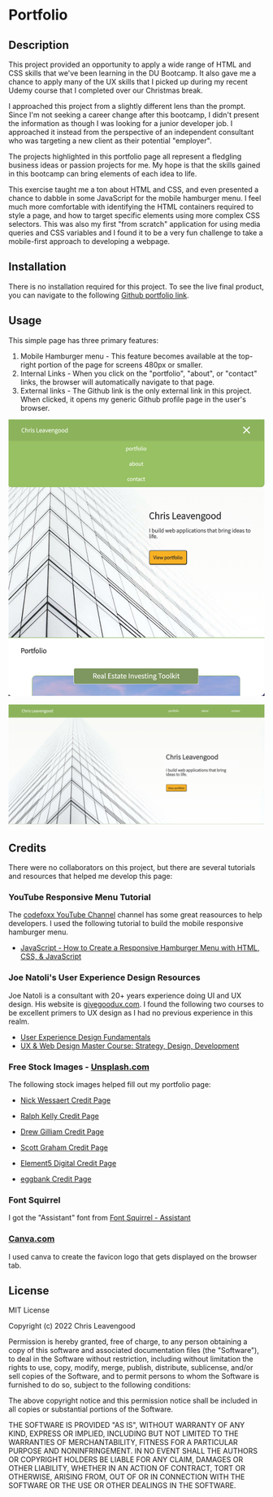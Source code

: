 # Portfolio

## Description
This project provided an opportunity to apply a wide range of HTML and CSS skills that we've been learning in the DU Bootcamp. It also gave me a chance to apply many of the UX skills that I picked up during my recent Udemy course that I completed over our Christmas break.

I approached this project from a slightly different lens than the prompt. Since I'm not seeking a career change after this bootcamp, I didn't present the information as though I was looking for a junior developer job. I approached it instead from the perspective of an independent consultant who was targeting a new client as their potential "employer".

The projects highlighted in this portfolio page all represent a fledgling business ideas or passion projects for me. My hope is that the skills gained in this bootcamp can bring elements of each idea to life.

This exercise taught me a ton about HTML and CSS, and even presented a chance to dabble in some JavaScript for the mobile hamburger menu. I feel much more comfortable with identifying the HTML containers required to style a page, and how to target specific elements using more complex CSS selectors. This was also my first "from scratch" application for using media queries and CSS variables and I found it to be a very fun challenge to take a mobile-first approach to developing a webpage.

## Installation
There is no installation required for this project. To see the live final product, you can navigate to the following [Github portfolio link](https://cleave13.github.io/portfolio/ "portfolio link").

## Usage
This simple page has three primary features:
1. Mobile Hamburger menu - This feature becomes available at the top-right portion of the page for screens 480px or smaller.
2. Internal Links - When you click on the "portfolio", "about", or "contact" links, the browser will automatically navigate to that page.
3. External links - The Github link is the only external link in this project. When clicked, it opens my generic Github profile page in the user's browser.

![Mobile Menu](./assets/images/mobile-menu.png)

![Full Screen Menu](./assets/images/full-screen-menu.png)

## Credits

There were no collaborators on this project, but there are several tutorials and resources that helped me develop this page:

### YouTube Responsive Menu Tutorial
The [codefoxx YouTube Channel](https://www.youtube.com/channel/UCvi0rWTSkJkrunfhXH0tYuA "codefoxx YouTube Channel") channel has some great reasources to help developers. I used the following tutorial to build the mobile responsive hamburger menu.
- [JavaScript - How to Create a Responsive Hamburger Menu with HTML, CSS, & JavaScript](https://www.youtube.com/watch?app=desktop&v=flItyHiDm7E "JavaScript - How to Create a Responsive Hamburger Menu with HTML, CSS, & JavaScript")

### Joe Natoli's User Experience Design Resources
Joe Natoli is a consultant with 20+ years experience doing UI and UX design. His website is [givegoodux.com](https://givegoodux.com/user-experience-design-fundamentals/ "givegoodux.com"). I found the following two courses to be excellent primers to UX design as I had no previous experience in this realm.

- [User Experience Design Fundamentals](https://www.udemy.com/course/user-experience-design-fundamentals/ "User Experience Design Fundamentals")
- [UX & Web Design Master Course: Strategy, Design, Development](https://www.udemy.com/course/ux-web-design-master-course-strategy-design-development/ "UX & Web Design Master Course: Strategy, Design, Development")

### Free Stock Images - [Unsplash.com](https://unsplash.com/?utm_source=unsplash&utm_medium=referral&utm_content=creditCopyText "Unsplash.com")
The following stock images helped fill out my portfolio page:

- [Nick Wessaert Credit Page](https://unsplash.com/@fusebrussels?utm_source=unsplash&utm_medium=referral&utm_content=creditCopyText "Bottom view of glass building photo - Nick Wessaert")

- [Ralph Kelly Credit Page](https://unsplash.com/@ralphkelly?utm_source=unsplash&utm_medium=referral&utm_content=creditCopyText "2 Storey House with Sky - Ralph Kelly")

- [Drew Gilliam Credit Page](https://unsplash.com/@drewgilliam?utm_source=unsplash&utm_medium=referral&utm_content=creditCopyText "Kid swimming - Drew Gilliam")

- [Scott Graham Credit Page](https://unsplash.com/@homajob?utm_source=unsplash&utm_medium=referral&utm_content=creditCopyText "Resume writing - Scott Graham")

- [Element5 Digital Credit Page](https://unsplash.com/@element5digital?utm_source=unsplash&utm_medium=referral&utm_content=creditCopyText "Children's Books - Element5 Digital")

- [eggbank Credit Page](https://unsplash.com/@eggbank?utm_source=unsplash&utm_medium=referral&utm_content=creditCopyText "Lemons - eggbank")

### Font Squirrel
I got the "Assistant" font from [Font Squirrel - Assistant](https://www.fontsquirrel.com/fonts/assistant "https://www.fontsquirrel.com/fonts/assistant")

### [Canva.com](canva.com "canva.com")
I used canva to create the favicon logo that gets displayed on the browser tab.

## License

MIT License

Copyright (c) 2022 Chris Leavengood

Permission is hereby granted, free of charge, to any person obtaining a copy
of this software and associated documentation files (the "Software"), to deal
in the Software without restriction, including without limitation the rights
to use, copy, modify, merge, publish, distribute, sublicense, and/or sell
copies of the Software, and to permit persons to whom the Software is
furnished to do so, subject to the following conditions:

The above copyright notice and this permission notice shall be included in all
copies or substantial portions of the Software.

THE SOFTWARE IS PROVIDED "AS IS", WITHOUT WARRANTY OF ANY KIND, EXPRESS OR
IMPLIED, INCLUDING BUT NOT LIMITED TO THE WARRANTIES OF MERCHANTABILITY,
FITNESS FOR A PARTICULAR PURPOSE AND NONINFRINGEMENT. IN NO EVENT SHALL THE
AUTHORS OR COPYRIGHT HOLDERS BE LIABLE FOR ANY CLAIM, DAMAGES OR OTHER
LIABILITY, WHETHER IN AN ACTION OF CONTRACT, TORT OR OTHERWISE, ARISING FROM,
OUT OF OR IN CONNECTION WITH THE SOFTWARE OR THE USE OR OTHER DEALINGS IN THE
SOFTWARE.
